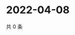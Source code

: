 # 2022-04-08

共 0 条

<!-- BEGIN WEIBO -->
<!-- 最后更新时间 Fri Apr 08 2022 03:13:09 GMT+0800 (China Standard Time) -->

<!-- END WEIBO -->
